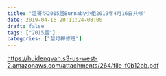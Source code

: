 ```yaml
---
title: "温哥华2015届Burnaby小组2019年4月16日共修"
date: 2019-04-16 20:11:24-08:00
draft: false
tags: ["2015届"]
categories: ["慧灯禅修班"]
---
```

https://huidengvan.s3-us-west-2.amazonaws.com/attachments/264/file_f0b12bb.pdf
